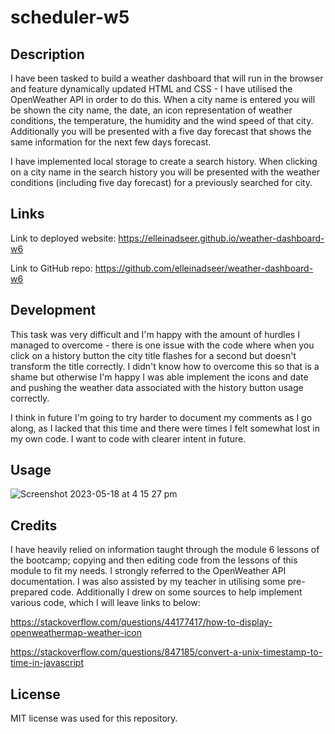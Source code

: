 # scheduler-w5
## Description

I have been tasked to build a weather dashboard that will run in the browser and feature dynamically updated HTML and CSS - I have utilised the OpenWeather API in order to do this. When a city name is entered you will be shown the city name, the date, an icon representation of weather conditions, the temperature, the humidity and the wind speed of that city. Additionally you will be presented with a five day forecast that shows the same information for the next few days forecast. 

I have implemented local storage to create a search history. When clicking on a city name in the search history you will be presented with the weather conditions (including five day forecast) for a previously searched for city. 

## Links

Link to deployed website:
https://elleinadseer.github.io/weather-dashboard-w6

Link to GitHub repo: 
https://github.com/elleinadseer/weather-dashboard-w6

## Development

This task was very difficult and I'm happy with the amount of hurdles I managed to overcome - there is one issue with the code where when you click on a history button the city title flashes for a second but doesn't transform the title correctly. I didn't know how to overcome this so that is a shame but otherwise I'm happy I was able implement the icons and date and pushing the weather data associated with the history button usage correctly.

I think in future I'm going to try harder to document my comments as I go along, as I lacked that this time and there were times I felt somewhat lost in my own code. I want to code with clearer intent in future. 

## Usage

![Screenshot 2023-05-18 at 4 15 27 pm](https://github.com/elleinadseer/weather-dashboard-w6/assets/126515415/1ef69e3a-900a-4800-9b6e-4e39c5e26c8f)

## Credits

I have heavily relied on information taught through the module 6 lessons of the bootcamp; copying and then editing code from the lessons of this module to fit my needs. I strongly referred to the OpenWeather API documentation. I was also assisted by my teacher in utilising some pre-prepared code. Additionally I drew on some sources to help implement various code, which I will leave links to below:

https://stackoverflow.com/questions/44177417/how-to-display-openweathermap-weather-icon

https://stackoverflow.com/questions/847185/convert-a-unix-timestamp-to-time-in-javascript

## License

MIT license was used for this repository. 
